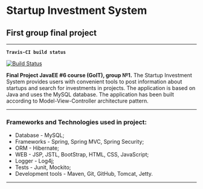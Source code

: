 # Startup Investment System

## First group final project
----

__`Travis-CI build status`__

[![Build Status](https://travis-ci.org/VictorFigurskiy/StartupInvestmentSystem.svg?branch=master)](https://travis-ci.org/VictorFigurskiy/StartupInvestmentSystem) 

**Final Project JavaEE #6 course (GoIT), group №1.**
The Startup Investment System provides users with convenient tools to post information about startups and search for investments in projects. 
The application is based on Java and uses the MySQL database.
The application has been built according to Model-View-Controller architecture pattern.
____________
### Frameworks and Technologies used in project:

   * Database - MySQL;
   * Frameworks - Spring, Spring MVC, Spring Security;
   * ORM - Hibernate;
   * WEB - JSP, JSTL, BootStrap, HTML, CSS, JavaScript;
   * Logger - Log4j;
   * Tests - Junit, Mockito;
   * Development tools - Maven, Git, GitHub, Tomcat, Jetty.
___________


